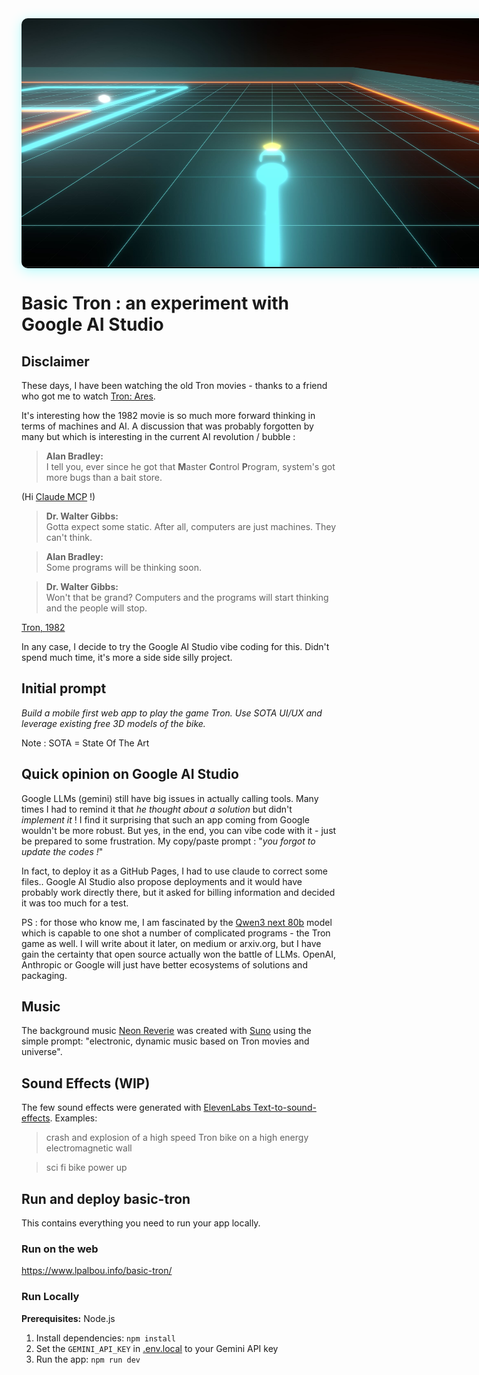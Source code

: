 <div align="center">
<div style="position: relative; width: 800px; height: 400px; margin: 0 auto; overflow: hidden; border-radius: 10px; box-shadow: 0 4px 20px rgba(0, 255, 255, 0.3);">
  <img id="carousel-img" width="800" height="400" alt="Tron Game Views" src="assets/tron_camera_follow.jpg" style="transition: opacity 0.5s ease-in-out;" />
</div>
<script>
(function() {
  const images = [
    { src: 'assets/tron_camera_follow.jpg', alt: 'Tron Camera Follow View' },
    { src: 'assets/tron_camera_top.jpg', alt: 'Tron Camera Top View' }
  ];
  let currentIndex = 0;
  const imgElement = document.getElementById('carousel-img');
  
  function switchImage() {
    if (imgElement) {
      imgElement.style.opacity = '0';
      setTimeout(() => {
        currentIndex = (currentIndex + 1) % images.length;
        imgElement.src = images[currentIndex].src;
        imgElement.alt = images[currentIndex].alt;
        imgElement.style.opacity = '1';
      }, 250);
    }
  }
  
  // Start carousel after page load
  if (document.readyState === 'loading') {
    document.addEventListener('DOMContentLoaded', () => {
      setInterval(switchImage, 2000);
    });
  } else {
    setInterval(switchImage, 2000);
  }
})();
</script>
</div>

# Basic Tron : an experiment with Google AI Studio

## Disclaimer

These days, I have been watching the old Tron movies - thanks to a friend who got me to watch [Tron: Ares](https://www.imdb.com/title/tt6604188).

It's interesting how the 1982 movie is so much more forward thinking in terms of machines and AI. A discussion that was probably forgotten by many but which is interesting in the current AI revolution / bubble :


> **Alan Bradley:**  
> I tell you, ever since he got that **M**aster **C**ontrol **P**rogram, system's got more bugs than a bait store.

(Hi [Claude MCP](https://www.anthropic.com/news/model-context-protocol) !)

> **Dr. Walter Gibbs:**  
> Gotta expect some static. After all, computers are just machines. They can't think.

> **Alan Bradley:**  
> Some programs will be thinking soon.

> **Dr. Walter Gibbs:**  
> Won't that be grand? Computers and the programs will start thinking and the people will stop.

[Tron, 1982](https://www.imdb.com/title/tt0084827)

In any case, I decide to try the Google AI Studio vibe coding for this. Didn't spend much time, it's more a side side silly project. 

## Initial prompt
*Build a mobile first web app to play the game Tron. Use SOTA UI/UX and leverage existing free 3D models of the bike.*

Note : SOTA = State Of The Art

## Quick opinion on Google AI Studio
Google LLMs (gemini) still have big issues in actually calling tools. Many times I had to remind it that *he thought about a solution* but didn't *implement it* ! I find it surprising that such an app coming from Google wouldn't be more robust. But yes, in the end, you can vibe code with it - just be prepared to some frustration. My copy/paste prompt : "*you forgot to update the codes !*"

In fact, to deploy it as a GitHub Pages, I had to use claude to correct some files.. Google AI Studio also propose deployments and it would have probably work directly there, but it asked for billing information and decided it was too much for a test.

PS : for those who know me, I am fascinated by the [Qwen3 next 80b](https://www.qwen3-next.org/) model which is capable to one shot a number of complicated programs - the Tron game as well. I will write about it later, on medium or arxiv.org, but I have gain the certainty that open source actually won the battle of LLMs. OpenAI, Anthropic or Google will just have better ecosystems of solutions and packaging.

## Music

The background music [Neon Reverie](assets/neon_reverie.mp3) was created with [Suno](https://suno.com/s/YL4CceFyzxQp2e9e) using the simple prompt: "electronic, dynamic music based on Tron movies and universe".

## Sound Effects (WIP)

The few sound effects were generated with [ElevenLabs Text-to-sound-effects](https://elevenlabs.io/sound-effects). Examples:

> crash and explosion of a high speed Tron bike on a high energy electromagnetic wall

> sci fi bike power up

## Run and deploy basic-tron

This contains everything you need to run your app locally.

### Run on the web

https://www.lpalbou.info/basic-tron/

### Run Locally

**Prerequisites:**  Node.js


1. Install dependencies:
   `npm install`
2. Set the `GEMINI_API_KEY` in [.env.local](.env.local) to your Gemini API key
3. Run the app:
   `npm run dev`

